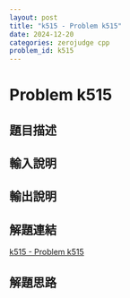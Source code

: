 ```yaml
---
layout: post
title: "k515 - Problem k515"
date: 2024-12-20
categories: zerojudge cpp
problem_id: k515
---
```


# Problem k515

## 題目描述



## 輸入說明



## 輸出說明



## 解題連結

[k515 - Problem k515](https://zerojudge.tw/ShowProblem?problemid=k515)

## 解題思路

